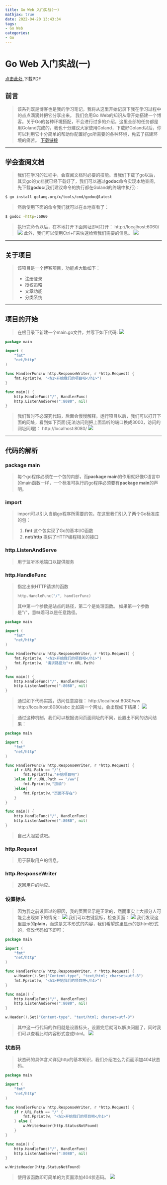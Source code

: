 ```yaml
---
title: Go Web 入门实战(一)
mathjax: true
date: 2022-04-20 13:43:34
tags:
- Go Web 
categories:
- Go 
---
```

# Go Web 入门实战(一)

[点击此处](https://skynesserblog.oss-cn-hangzhou.aliyuncs.com/Go/Go%20web/Go%20web%E5%85%A5%E9%97%A8%E5%AE%9E%E6%88%98%28%E4%B8%80%29/temp/Go-Web-%E5%85%A5%E9%97%A8%E5%AE%9E%E6%88%98%E4%B8%80.pdf),下载PDF

## 前言
>该系列既是博客也是我的学习笔记，我将从这里开始记录下我在学习过程中的点点滴滴并把它分享出来。
我们会用Go Web的知识从零开始搭建一个博客。关于Go的各种环境搭配，不会进行过多的介绍，这里全部的任务都是用Goland完成的，我也十分建议大家使用Goland，下载好Goland以后，你可以利用它十分简单的帮助你配置好go所需要的各种环境，免去了搭建环境的痛苦。
[下载链接](https://www.jetbrains.com/go/download/#section=windows)

***

## 学会查阅文档
>我们在学习的过程中，会查阅文档时必要的技能。当我们下载了go以后，其实go的文档就已经下载好了，我们可以通过**godoc**命令实现本地查阅，先下载**godoc**(我们建议命令的执行都在Goland的终端中执行)：
```bash
$ go install golang.org/x/tools/cmd/godoc@latest
```
>然后使用下面的命令我们就可以在本地查看了：
```bash
$ godoc -http=:6060
```
>执行完命令以后，在本地打开下面网址即可打开：
http://localhost:6060/
![](https://skynesserblog.oss-cn-hangzhou.aliyuncs.com/Go/Go%20web/Go%20web%E5%85%A5%E9%97%A8%E5%AE%9E%E6%88%98%28%E4%B8%80%29/temp/AP1FQ%286K%29%29%5BE%28M%7B4LNB%7DKC8.png)
此外，我们可以使用Ctrl+F来快速检索我们需要的信息。
![](https://skynesserblog.oss-cn-hangzhou.aliyuncs.com/Go/Go%20web/Go%20web%E5%85%A5%E9%97%A8%E5%AE%9E%E6%88%98%28%E4%B8%80%29/temp/4%7E_%7BY%29_QL%7D%40%7E%29M%24NOG%25%7BBI2.png)
***

## 关于项目

>该项目是一个博客项目，功能点大致如下：
>- 注册登录
>- 授权策略
>- 文章功能
>- 分类系统
***

## 项目的开始
>在根目录下新建一个main.go文件，并写下如下代码:
![](https://skynesserblog.oss-cn-hangzhou.aliyuncs.com/Go/Go%20web/Go%20web%E5%85%A5%E9%97%A8%E5%AE%9E%E6%88%98%28%E4%B8%80%29/temp/JAFP1H91%7D15HF__Z0UNZ%7E%25X.png)
```go
package main

import (
	"fmt"
	"net/http"
)

func HandlerFunc(w http.ResponseWriter, r *http.Request) {
	fmt.Fprint(w, "<h1>开始我们的项目吧</h1>")
}

func main() {
	http.HandleFunc("/", HandlerFunc)
	http.ListenAndServe(":8080", nil)
}

```
>我们暂时不必深究代码，后面会慢慢解释。运行项目以后，我们可以打开下面的网址，看到如下页面(无法访问则把上面监听的端口换成3000，访问的网址同理)：
http://localhost:8080/
![](https://skynesserblog.oss-cn-hangzhou.aliyuncs.com/Go/Go%20web/Go%20web%E5%85%A5%E9%97%A8%E5%AE%9E%E6%88%98%28%E4%B8%80%29/temp/AJ%604_G%60_0W%28N01SJ3VD%7BFGM.png)
***
## 代码的解析

### package main
>每个go程序必须在一个包的内部，而**package main**的作用就好像C语言中的main函数一样，一个标准可执行的go程序必须要有**package main**的声明。

### import
>import可以引入当前go程序所需要的包，在这里我们引入了两个Go标准库的包：
>1. **fmt**
>这个包实现了Go的基本I/O函数
>2. **net/http**
>提供了HTTP编程相关的接口

### http.ListenAndServe
>用于监听本地端口以提供服务
### http.HandleFunc
>指定出来HTTP请求的函数
>```go
>http.HandleFunc("/", handlerFunc)
>```
>其中第一个参数是站点的路径，第二个是处理函数。
>如果第一个参数是"/"，意味着可以是任意路径。
```go
package main

import (
	"fmt"
	"net/http"
)

func HandlerFunc(w http.ResponseWriter, r *http.Request) {
	fmt.Fprint(w, "<h1>开始我们的项目吧</h1>")
	fmt.Fprint(w, "请求路径为"+r.URL.Path)
}

func main() {
	http.HandleFunc("/", HandlerFunc)
	http.ListenAndServe(":8080", nil)
}

```
>通过如下代码实践，访问任意路径：
http://localhost:8080/ww
http://localhost:8080/abc
比如第一个网址，会出现如下结果：
![](https://skynesserblog.oss-cn-hangzhou.aliyuncs.com/Go/Go%20web/Go%20web%E5%85%A5%E9%97%A8%E5%AE%9E%E6%88%98%28%E4%B8%80%29/temp/%24J%5D%5BMUNCLRBQ58%5D0W%29WJSKM.png)

>通过这种机制，我们可以根据访问页面网址的不同，设置出不同的访问结果：
```go
package main

import (
	"fmt"
	"net/http"
)

func HandlerFunc(w http.ResponseWriter, r *http.Request) {
	if r.URL.Path == "/"{
		fmt.Fprintf(w,"开始项目吧")
	}else if r.URL.Path == "/ww"{
		fmt.Fprint(w,"加油")
	}else{
		fmt.Fprint(w,"页面不存在")
	}
}

func main() {
	http.HandleFunc("/", HandlerFunc)
	http.ListenAndServe(":8080", nil)
}
```
>自己大胆尝试吧。
### http.Request
>用于获取用户的信息。
### http.ResponseWriter
>返回用户的响应。

### 设置标头
>因为我之前设置过的原因，我的页面显示是正常的，然而事实上大部分人可能会出现如下的情况：
![](https://skynesserblog.oss-cn-hangzhou.aliyuncs.com/Go/Go%20web/Go%20web%E5%85%A5%E9%97%A8%E5%AE%9E%E6%88%98%28%E4%B8%80%29/temp/7XW%60%40%29AT%60R%7BXF%281Y%7D6W%291%40W.png)
>我们可以右键鼠标，检查页面：
![](https://skynesserblog.oss-cn-hangzhou.aliyuncs.com/Go/Go%20web/Go%20web%E5%85%A5%E9%97%A8%E5%AE%9E%E6%88%98%28%E4%B8%80%29/temp/%7EL%60%29K%5DHTW0K5MP_TP%29805HK.png)
>我们发现这里显示的**plain**，而这是文本形式的内容，我们希望这里显示的是html形式的，修改代码如下即可：
```go
package main

import (
	"fmt"
	"net/http"
)

func HandlerFunc(w http.ResponseWriter, r *http.Request) {
	w.Header().Set("Content-type", "text/html; charset=utf-8")
	fmt.Fprint(w, "<h1>开始我们的项目吧</h1>")
}

func main() {
	http.HandleFunc("/", HandlerFunc)
	http.ListenAndServe(":8080", nil)
}
```
```go
w.Header().Set("Content-type", "text/html; charset=utf-8")
```
>其中这一行代码的作用就是设置标头，设置完后就可以解决问题了，同时我们可以查看此时内容形式变成html。
![](https://skynesserblog.oss-cn-hangzhou.aliyuncs.com/Go/Go%20web/Go%20web%E5%85%A5%E9%97%A8%E5%AE%9E%E6%88%98%28%E4%B8%80%29/temp/_Z_X7H%7D0J3C%7E%28R_S90BA4UA.png)

### 状态码
>状态码的具体含义详见http的基本知识，我们介绍怎么为页面添加404状态码。
```go
package main

import (
	"fmt"
	"net/http"
)

func HandlerFunc(w http.ResponseWriter, r *http.Request) {
	if r.URL.Path == "/" {
		fmt.Fprint(w, "<h1>开始我们的项目吧</h1>")
	} else {
		w.WriteHeader(http.StatusNotFound)
	}
}

func main() {
	http.HandleFunc("/", HandlerFunc)
	http.ListenAndServe(":8080", nil)
}
```
```go
w.WriteHeader(http.StatusNotFound)
```
>使用该函数即可简单的为页面添加404状态码。
![](https://skynesserblog.oss-cn-hangzhou.aliyuncs.com/Go/Go%20web/Go%20web%E5%85%A5%E9%97%A8%E5%AE%9E%E6%88%98%28%E4%B8%80%29/temp/KI%7EQ%60_%7D%24756%5D0VUWGU%7DF6PY.png)


